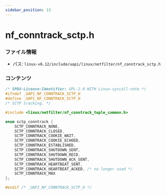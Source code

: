 ```yaml
---
sidebar_position: 13
---
```

# nf_conntrack_sctp.h

### ファイル情報

- パス: `linux-v6.12/include/uapi/linux/netfilter/nf_conntrack_sctp.h`

### コンテンツ

```h
/* SPDX-License-Identifier: GPL-2.0 WITH Linux-syscall-note */
#ifndef _UAPI_NF_CONNTRACK_SCTP_H
#define _UAPI_NF_CONNTRACK_SCTP_H
/* SCTP tracking. */

#include <linux/netfilter/nf_conntrack_tuple_common.h>

enum sctp_conntrack {
	SCTP_CONNTRACK_NONE,
	SCTP_CONNTRACK_CLOSED,
	SCTP_CONNTRACK_COOKIE_WAIT,
	SCTP_CONNTRACK_COOKIE_ECHOED,
	SCTP_CONNTRACK_ESTABLISHED,
	SCTP_CONNTRACK_SHUTDOWN_SENT,
	SCTP_CONNTRACK_SHUTDOWN_RECD,
	SCTP_CONNTRACK_SHUTDOWN_ACK_SENT,
	SCTP_CONNTRACK_HEARTBEAT_SENT,
	SCTP_CONNTRACK_HEARTBEAT_ACKED,	/* no longer used */
	SCTP_CONNTRACK_MAX
};

#endif /* _UAPI_NF_CONNTRACK_SCTP_H */

```
